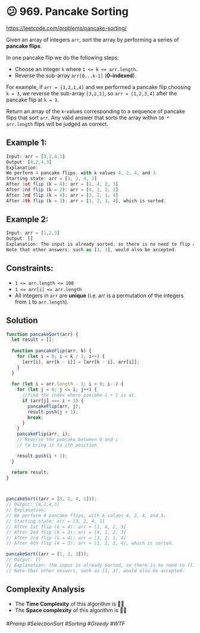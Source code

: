 # 😕 969. Pancake Sorting 
https://leetcode.com/problems/pancake-sorting/

Given an array of integers `arr`, sort the array by performing a series of <b>pancake flips</b>.

In one pancake flip we do the following steps:
- Choose an integer `k` where `1 <= k <= arr.length`.
- Reverse the sub-array `arr[0...k-1]` (<b>0-indexed</b>).

For example, if `arr = [3,2,1,4]` and we performed a pancake flip choosing `k = 3`, we reverse the sub-array `[3,2,1]`, so `arr = [1,2,3,4]` after the pancake flip at `k = 3`.

Return an array of the `k`-values corresponding to a sequence of pancake flips that sort `arr`. Any valid answer that sorts the array within `10 * arr.length` flips will be judged as correct.

 
## Example 1:
````js
Input: arr = [3,2,4,1]
Output: [4,2,4,3]
Explanation: 
We perform 4 pancake flips, with k values 4, 2, 4, and 3.
Starting state: arr = [3, 2, 4, 1]
After 1st flip (k = 4): arr = [1, 4, 2, 3]
After 2nd flip (k = 2): arr = [4, 1, 2, 3]
After 3rd flip (k = 4): arr = [3, 2, 1, 4]
After 4th flip (k = 3): arr = [1, 2, 3, 4], which is sorted.
````
## Example 2:
````js
Input: arr = [1,2,3]
Output: []
Explanation: The input is already sorted, so there is no need to flip anything.
Note that other answers, such as [3, 3], would also be accepted.
```` 

## Constraints:
- `1 <= arr.length <= 100`
- `1 <= arr[i] <= arr.length`
- All integers in `arr` are <b>unique</b> (i.e. arr is a permutation of the integers from `1` to `arr.length`).

## Solution
````js
function pancakeSort(arr) {
  let result = [];
  
  function pancakeFlip(arr, k) {
    for (let i = 0; i < k / 2; i++) {
      [arr[i], arr[k - i]] = [arr[k - i], arr[i]];
    }
  }
  
  for (let i = arr.length - 1; i > 0; i--) {
    for (let j = 0; j <= i; j++) {
      //find the index where pancake i + 1 is at.
      if (arr[j] === i + 1) {
        pancakeFlip(arr, j);
        result.push(j + 1);
        break;
      }
    }
    pancakeFlip(arr, i);
    // Reverse the pancake between 0 and i
    // to bring it to ith position

    result.push(i + 1);
  }

  return result;  
}



pancakeSort((arr = [3, 2, 4, 1]));
// Output: [4,2,4,3]
// Explanation:
// We perform 4 pancake flips, with k values 4, 2, 4, and 3.
// Starting state: arr = [3, 2, 4, 1]
// After 1st flip (k = 4): arr = [1, 4, 2, 3]
// After 2nd flip (k = 2): arr = [4, 1, 2, 3]
// After 3rd flip (k = 4): arr = [3, 2, 1, 4]
// After 4th flip (k = 3): arr = [1, 2, 3, 4], which is sorted.

pancakeSort((arr = [1, 2, 3]));
// Output: []
// Explanation: The input is already sorted, so there is no need to flip anything.
// Note that other answers, such as [3, 3], would also be accepted.

````

## Complexity Analysis
- The <b>Time Complexity</b> of this algorithm is 🤷‍♀️
- The <b>Space complexity</b> of this algorithm is 🤷‍♀️

###### #Pramp #SelectionSort #Sorting #Greedy #WTF
